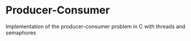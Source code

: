 # Producer-Consumer
Implementation of the producer-consumer problem in C with threads and semaphores
